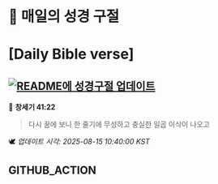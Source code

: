 # 🙏 매일의 성경 구절
# [Daily Bible verse]
## [![README에 성경구절 업데이트](https://github.com/DONGSUKA/first_test/actions/workflows/update-readme-bible.yml/badge.svg)](https://github.com/DONGSUKA/first_test/actions/workflows/update-readme-bible.yml)
<!-- START_BIBLE_VERSE -->
📖 **창세기 41:22**
> 다시 꿈에 보니 한 줄기에 무성하고 충실한 일곱 이삭이 나오고

🕊️ _업데이트 시각: 2025-08-15 10:40:00 KST_
  <!-- END_BIBLE_VERSE -->
## GITHUB_ACTION
